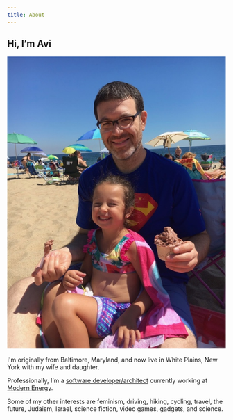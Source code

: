 ```yaml
---
title: About
---
```

## Hi, I’m Avi

![Avi and daughter at the beach with ice cream, summer 2016](Avi%20and%20daughter%20at%20the%20beach%20with%20ice%20cream,%20summer%202016.jpg)

I'm originally from Baltimore, Maryland, and now live in White Plains, New York with my wife and daughter.

Professionally, I’m a [software developer/architect](/resume/) currently working at [Modern Energy](https://modern.energy/).

Some of my other interests are feminism, driving, hiking, cycling, travel, the future, Judaism, Israel, science fiction, video games, gadgets, and science.
